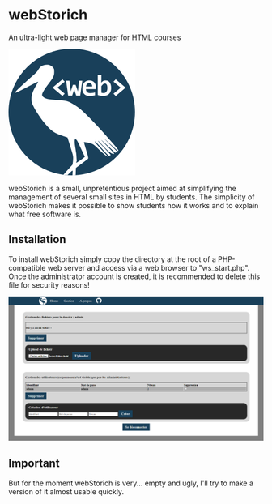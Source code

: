 # webStorich
An ultra-light web page manager for HTML courses

![webStorich Logo](/iconewebStorich.png)

webStorich is a small, unpretentious project aimed at simplifying the management of several small sites in HTML by students.
The simplicity of webStorich makes it possible to show students how it works and to explain what free software is.

## Installation
To install webStorich simply copy the directory at the root of a PHP-compatible web server and access via a web browser to "ws_start.php".
Once the administrator account is created, it is recommended to delete this file for security reasons!

![webStorich capture](/Capture8.PNG)

## Important
But for the moment webStorich is very... empty and ugly, I'll try to make a version of it almost usable quickly.
